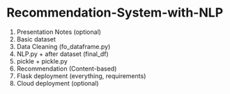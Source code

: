 # Recommendation-System-with-NLP

1. Presentation Notes (optional)
2. Basic dataset
3. Data Cleaning (fo_dataframe.py)
4. NLP.py + after dataset  (final_df)
5. pickle + pickle.py
6. Recommendation (Content-based)
7. Flask deployment (everything, requirements)
8. Cloud deployment (optional)
